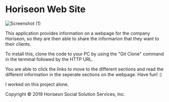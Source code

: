 # Horiseon Web Site

![Screenshot (1)](https://github.com/FullStackCodingEngineer/horiseon/assets/134674607/4fae63a1-b57d-4e69-904c-3594cecf7c07)


This application provides information on a webpage for the company Horiseon, so they are then able to share the informarion that they want to their clients.

To install this, clone the code to your PC by using the "Git Clone" command in the terminal followed by the HTTP URL.

You are able to click the links to move to the different sections and read the different information in the seperate sections on the webpage. Have fun! :)

I worked on this project alone.

Copyright © 2019 Horiseon Social Solution Services, Inc.
